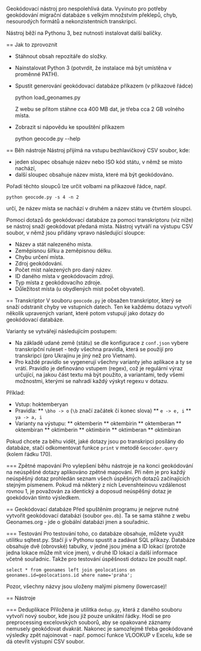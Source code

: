 Geokódovací nástroj pro nespolehlivá data. Vyvinuto pro potřeby geokódování migrační databáze s velkým množstvím překlepů, chyb, nesourodých formátů a nekonzistentních transkripcí.

Nástroj běží na Pythonu 3, bez nutnosti instalovat další balíčky.

== Jak to zprovoznit

* Stáhnout obsah repozitáře do složky.
* Nainstalovat Python 3 (potvrdit, že instalace má být umístěna v proměnné PATH).
* Spustit generování geokódovací databáze příkazem (v příkazové řádce)

    python load_geonames.py

  Z webu se přitom stáhne cca 400 MB dat, je třeba cca 2 GB volného místa.
  
* Zobrazit si nápovědu ke spouštění příkazem

    python geocode.py --help

== Běh nástroje
Nástroj přijímá na vstupu bezhlavičkový CSV soubor, kde:

* jeden sloupec obsahuje název nebo ISO kód státu, v němž se místo nachází,
* další sloupec obsahuje název místa, které má být geokódováno.

Pořadí těchto sloupců lze určit volbami na příkazové řádce, např.

    python geocode.py -s 4 -n 2
    
určí, že název místa se nachází v druhém a název státu ve čtvrtém sloupci.

Pomocí dotazů do geokódovací databáze za pomoci transkriptoru (viz níže) se nástroj snaží geokódovat předaná místa. Nástroj vytváří na výstupu CSV soubor, v němž jsou přidány vpravo následující sloupce:
* Název a stát nalezeného místa.
* Zeměpisnou šířku a zeměpisnou délku.
* Chybu určení místa.
* Zdroj geokódování.
* Počet míst nalezených pro daný název.
* ID daného místa v geokódovacím zdroji.
* Typ místa z geokódovacího zdroje.
* Důležitost místa (u obydlených míst počet obyvatel).

== Transkriptor
V souboru `geocode.py` je obsažen transkriptor, který se snaží odstranit chyby ve vstupních datech. Ten ke každému dotazu vytvoří několik upravených variant, které potom vstupují jako dotazy do geokódovací databáze.

Varianty se vytvářejí následujícím postupem:

* Na základě udané země (státu) se dle konfigurace z `conf.json` vybere transkripční ruleset - tedy všechna pravidla, která se použijí pro transkripci (pro Ukrajinu je jiný než pro Vietnam).
* Pro každé pravidlo se vygenerují všechny varianty jeho aplikace a ty se vrátí. Pravidlo je definováno vstupem (regex), což je regulární výraz určující, na jakou část textu má být použito, a variantami, tedy všemi možnostmi, kterými se nahradí každý výskyt regexu v dotazu.

Příklad:
* Vstup: hoktemberyan
* Pravidla:
** `\bho -> o` (`\b` značí začátek či konec slova)
** `e -> e, i`
** `ya -> a, i`
* Varianty na výstupu:
** oktemberin
** oktembirin
** oktemberan
** oktembiran
** oktimberin
** oktimbirin
** oktimberan
** oktimbiran

Pokud chcete za běhu vidět, jaké dotazy jsou po transkripci posílány do databáze, stačí odkomentovat funkce `print` v metodě `Geocoder.query` (kolem řádku 170).

=== Zpětné mapování
Pro vylepšení běhu nástroje je na konci geokódování na neúspěšné dotazy aplikováno zpětné mapování. Při něm je pro každý neúspěšný dotaz prohledán seznam všech úspěšných dotazů začínajících stejným písmenem. Pokud má některý z nich Levenshteinovu vzdálenost rovnou 1, je považován za identický a doposud neúspěšný dotaz je goekódován tímto výsledkem.

== Geokódovací databáze
Před spuštěním programu je nejprve nutné vytvořit geokódovací databázi (soubor `geo.db`). Ta se sama stáhne z webu Geonames.org - jde o globální databázi jmen a souřadnic.

=== Testování
Pro testování toho, co databáze obsahuje, můžete využít utilitku sqltest.py. Stačí ji v Pythonu spustit a zadávat SQL příkazy. Databáze obsahuje dvě (obrovské) tabulky, v jedné jsou jména a ID lokací (protože jedna lokace může mít více jmen), v druhé ID lokací a další informace včetně souřadnic. Takže pro testování úspěšnosti dotazu lze použít např.

    select * from geonames left join geolocations on geonames.id=geolocations.id where name='praha';

Pozor, všechny názvy jsou uloženy malými písmeny (lowercase)!

== Nástroje

=== Deduplikace
Přiložena je utilitka `dedup.py`, která z daného souboru vytvoří nový soubor, kde jsou již pouze unikátní řádky. Hodí se pro preprocessing excelovských souborů, aby se opakované záznamy nemusely geokódovat dvakrát. Nakonec je samozřejmě třeba geokódované výsledky zpět najoinovat - např. pomocí funkce VLOOKUP v Excelu, kde se dá otevřít výstupní CSV soubor.